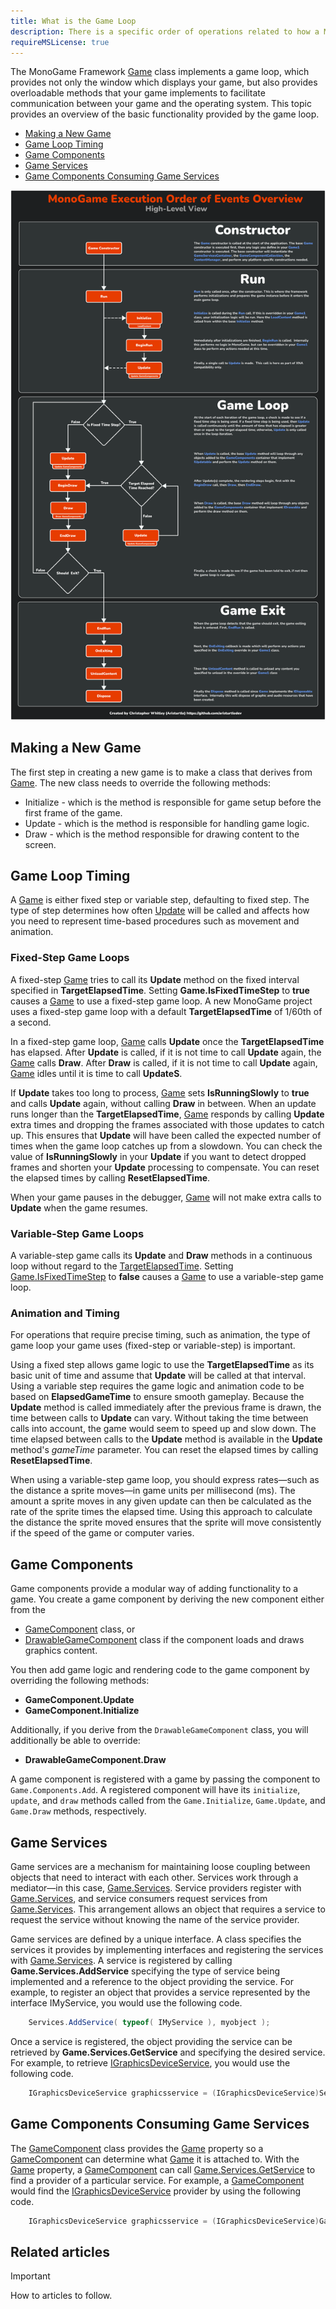 ```yaml
---
title: What is the Game Loop
description: There is a specific order of operations related to how a MonoGame project runs.
requireMSLicense: true
---
```


The MonoGame Framework [Game](xref:Microsoft.Xna.Framework.Game) class implements a game loop, which provides not only the window which displays your game, but also provides overloadable methods that your game implements to facilitate communication between your game and the operating system. This topic provides an overview of the basic functionality provided by the game loop.

* [Making a New Game](#making-a-new-game)
* [Game Loop Timing](#game-loop-timing)
* [Game Components](#game-components)
* [Game Services](#game-services)
* [Game Components Consuming Game Services](#game-components-consuming-game-services)

![The MonoGame "Game" Loop](../images/MGExecution.png)

## Making a New Game

The first step in creating a new game is to make a class that derives from [Game](xref:Microsoft.Xna.Framework.Game). The new class needs to override the following methods:

* Initialize - which is the method is responsible for game setup before the first frame of the game.
* Update - which is the method is responsible for handling game logic.
* Draw - which is the method responsible for drawing content to the screen.

## Game Loop Timing

A [Game](xref:Microsoft.Xna.Framework.Game) is either fixed step or variable step, defaulting to fixed step. The type of step determines how often [Update](xref:Microsoft.Xna.Framework.Game) will be called and affects how you need to represent time-based procedures such as movement and animation.

### Fixed-Step Game Loops

A fixed-step [Game](xref:Microsoft.Xna.Framework.Game) tries to call its **Update** method on the fixed interval specified in **TargetElapsedTime**. Setting **Game.IsFixedTimeStep** to **true** causes a [Game](xref:Microsoft.Xna.Framework.Game) to use a fixed-step game loop. A new MonoGame project uses a fixed-step game loop with a default **TargetElapsedTime** of 1/60th of a second.

In a fixed-step game loop, [Game](xref:Microsoft.Xna.Framework.Game) calls **Update** once the **TargetElapsedTime** has elapsed. After **Update** is called, if it is not time to call **Update** again, the [Game](xref:Microsoft.Xna.Framework.Game) calls **Draw**. After **Draw** is called, if it is not time to call **Update** again, [Game](xref:Microsoft.Xna.Framework.Game) idles until it is time to call **UpdateS**.

If **Update** takes too long to process, [Game](xref:Microsoft.Xna.Framework.Game) sets **IsRunningSlowly** to **true** and calls **Update** again, without calling **Draw** in between. When an update runs longer than the **TargetElapsedTime**, [Game](xref:Microsoft.Xna.Framework.Game) responds by calling **Update** extra times and dropping the frames associated with those updates to catch up. This ensures that **Update** will have been called the expected number of times when the game loop catches up from a slowdown. You can check the value of **IsRunningSlowly** in your **Update** if you want to detect dropped frames and shorten your **Update** processing to compensate. You can reset the elapsed times by calling **ResetElapsedTime**.

When your game pauses in the debugger, [Game](xref:Microsoft.Xna.Framework.Game) will not make extra calls to **Update** when the game resumes.

### Variable-Step Game Loops

A variable-step game calls its **Update** and **Draw** methods in a continuous loop without regard to the [TargetElapsedTime](xref:Microsoft.Xna.Framework.Game). Setting [Game.IsFixedTimeStep](xref:Microsoft.Xna.Framework.Game) to **false** causes a [Game](xref:Microsoft.Xna.Framework.Game) to use a variable-step game loop.

### Animation and Timing

For operations that require precise timing, such as animation, the type of game loop your game uses (fixed-step or variable-step) is important.

Using a fixed step allows game logic to use the **TargetElapsedTime** as its basic unit of time and assume that **Update** will be called at that interval. Using a variable step requires the game logic and animation code to be based on **ElapsedGameTime** to ensure smooth gameplay. Because the **Update** method is called immediately after the previous frame is drawn, the time between calls to **Update** can vary. Without taking the time between calls into account, the game would seem to speed up and slow down. The time elapsed between calls to the **Update** method is available in the **Update** method's _gameTime_ parameter. You can reset the elapsed times by calling **ResetElapsedTime**.

When using a variable-step game loop, you should express rates—such as the distance a sprite moves—in game units per millisecond (ms). The amount a sprite moves in any given update can then be calculated as the rate of the sprite times the elapsed time. Using this approach to calculate the distance the sprite moved ensures that the sprite will move consistently if the speed of the game or computer varies.

## Game Components

Game components provide a modular way of adding functionality to a game. You create a game component by deriving the new component either from the 

* [GameComponent](xref:Microsoft.Xna.Framework.GameComponent) class, or
* [DrawableGameComponent](xref:Microsoft.Xna.Framework.DrawableGameComponent) class if the component loads and draws graphics content.

You then add game logic and rendering code to the game component by overriding the following methods:

* **GameComponent.Update**
* **GameComponent.Initialize**

Additionally, if you derive from the `DrawableGameComponent` class, you will additionally be able to override:

* **DrawableGameComponent.Draw**

A game component is registered with a game by passing the component to `Game.Components.Add`. A registered component will have its `initialize`, `update`, and `draw` methods called from the `Game.Initialize`, `Game.Update`, and `Game.Draw` methods, respectively.

## Game Services

Game services are a mechanism for maintaining loose coupling between objects that need to interact with each other. Services work through a mediator—in this case, [Game.Services](xref:Microsoft.Xna.Framework.Game.Services). Service providers register with [Game.Services](xref:Microsoft.Xna.Framework.Game.Services), and service consumers request services from [Game.Services](xref:Microsoft.Xna.Framework.Game.Services). This arrangement allows an object that requires a service to request the service without knowing the name of the service provider.

Game services are defined by a unique interface. A class specifies the services it provides by implementing interfaces and registering the services with [Game.Services](xref:Microsoft.Xna.Framework.Game.Services). A service is registered by calling **Game.Services.AddService** specifying the type of service being implemented and a reference to the object providing the service. For example, to register an object that provides a service represented by the interface IMyService, you would use the following code.

```csharp
    Services.AddService( typeof( IMyService ), myobject );
```

Once a service is registered, the object providing the service can be retrieved by **Game.Services.GetService** and specifying the desired service. For example, to retrieve [IGraphicsDeviceService](xref:Microsoft.Xna.Framework.Graphics.IGraphicsDeviceService), you would use the following code.

```csharp
    IGraphicsDeviceService graphicsservice = (IGraphicsDeviceService)Services.GetService( typeof(IGraphicsDeviceService) );
```

## Game Components Consuming Game Services

The [GameComponent](xref:Microsoft.Xna.Framework.GameComponent) class provides the [Game](xref:Microsoft.Xna.Framework.GameComponent.Game) property so a [GameComponent](xref:Microsoft.Xna.Framework.GameComponent) can determine what [Game](xref:Microsoft.Xna.Framework.Game) it is attached to. With the [Game](xref:Microsoft.Xna.Framework.GameComponent.Game) property, a [GameComponent](xref:Microsoft.Xna.Framework.GameComponent) can call [Game.Services.GetService](xref:Microsoft.Xna.Framework.GameServiceContainer) to find a provider of a particular service. For example, a [GameComponent](xref:Microsoft.Xna.Framework.GameComponent) would find the [IGraphicsDeviceService](xref:Microsoft.Xna.Framework.Graphics.IGraphicsDeviceService) provider by using the following code.

```csharp
    IGraphicsDeviceService graphicsservice = (IGraphicsDeviceService)Game.Services.GetService( typeof( IGraphicsDeviceService ) );
```

## Related articles

> [!IMPORTANT]
> How to articles to follow.
